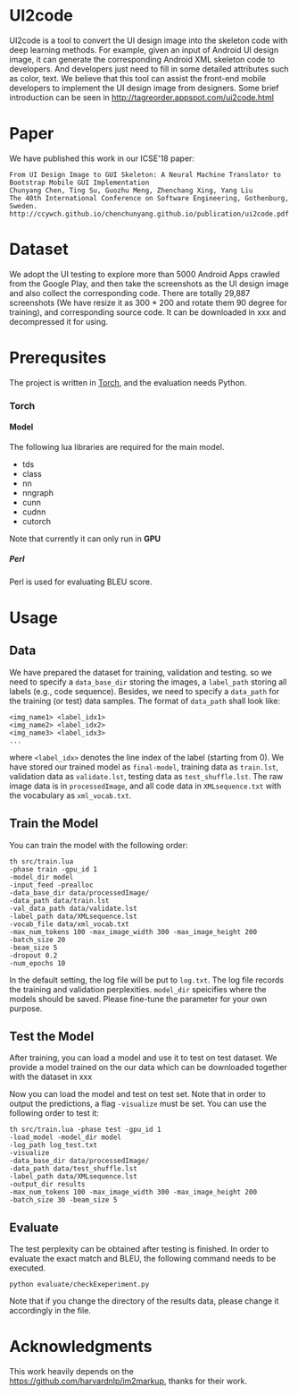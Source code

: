 # UI2code
UI2code is a tool to convert the UI design image into the skeleton code with deep learning methods.
For example, given an input of Android UI design image, it can generate the corresponding Android XML skeleton code to developers. And developers just need to fill in some detailed attributes such as color, text.
We believe that this tool can assist the front-end mobile developers to implement the UI design image from designers.
Some brief introduction can be seen in http://tagreorder.appspot.com/ui2code.html

# Paper
We have published this work in our ICSE'18 paper:

    From UI Design Image to GUI Skeleton: A Neural Machine Translator to Bootstrap Mobile GUI Implementation
    Chunyang Chen, Ting Su, Guozhu Meng, Zhenchang Xing, Yang Liu
    The 40th International Conference on Software Engineering, Gothenburg, Sweden.
    http://ccywch.github.io/chenchunyang.github.io/publication/ui2code.pdf


# Dataset
We adopt the UI testing to explore more than 5000 Android Apps crawled from the Google Play, and then take the screenshots as the UI design image and also collect the corresponding code.
There are totally 29,887 screenshots (We have resize it as 300 * 200 and rotate them 90 degree for training), and corresponding source code.
It can be downloaded in xxx and decompressed it for using.

# Prerequsites
The project is written in [Torch](http://torch.ch), and the evaluation needs Python.

### Torch

#### Model

The following lua libraries are required for the main model.

* tds
* class 
* nn
* nngraph
* cunn
* cudnn
* cutorch

Note that currently it can only run in **GPU**

##### Perl

Perl is used for evaluating BLEU score.


# Usage

## Data

We have prepared the dataset for training, validation and testing.
so we need to specify a `data_base_dir` storing the images, a `label_path` storing all labels (e.g., code sequence). Besides, we need to specify a `data_path` for the training (or test) data samples. The format of `data_path` shall look like:

```
<img_name1> <label_idx1>
<img_name2> <label_idx2>
<img_name3> <label_idx3>
...
```
where `<label_idx>` denotes the line index of the label (starting from 0).
We have stored our trained model as `final-model`, training data as `train.lst`, validation data as `validate.lst`, testing data as `test_shuffle.lst`.
The raw image data is in `processedImage`, and all code data in `XMLsequence.txt` with the vocabulary as `xml_vocab.txt`.

## Train the Model

You can train the model with the following order:
```
th src/train.lua
-phase train -gpu_id 1
-model_dir model 
-input_feed -prealloc 
-data_base_dir data/processedImage/
-data_path data/train.lst
-val_data_path data/validate.lst
-label_path data/XMLsequence.lst
-vocab_file data/xml_vocab.txt
-max_num_tokens 100 -max_image_width 300 -max_image_height 200 
-batch_size 20 
-beam_size 5
-dropout 0.2
-num_epochs 10
```
In the default setting, the log file will be put to `log.txt`. The log file records the training and validation perplexities. `model_dir` speicifies where the models should be saved. Please fine-tune the parameter for your own purpose.

## Test the Model

After training, you can load a model and use it to test on test dataset. We provide a model trained on the our data which can be downloaded together with the dataset in xxx

Now you can load the model and test on test set. Note that in order to output the predictions, a flag `-visualize` must be set.
You can use the following order to test it:

```
th src/train.lua -phase test -gpu_id 1 
-load_model -model_dir model 
-log_path log_test.txt
-visualize
-data_base_dir data/processedImage/
-data_path data/test_shuffle.lst
-label_path data/XMLsequence.lst
-output_dir results 
-max_num_tokens 100 -max_image_width 300 -max_image_height 200 
-batch_size 30 -beam_size 5
```

## Evaluate
The test perplexity can be obtained after testing is finished. In order to evaluate the exact match and BLEU, the following command needs to be executed.

```
python evaluate/checkExeperiment.py
```
Note that if you change the directory of the results data, please change it accordingly in the file.


# Acknowledgments
This work heavily depends on the https://github.com/harvardnlp/im2markup, thanks for their work.
